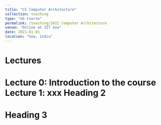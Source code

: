 ```yaml
---
title: "CS Computer Architecture"
collection: teaching
type: "UG Course"
permalink: /teaching/2021 Computer Architecture
venue: "Online at IIT Goa"
date: 2021-01-01
location: "Goa, India"
---
```



Lectures 
======
Lecture 0: Introduction to the course
Lecture 1: xxx
Heading 2
======

Heading 3
======
